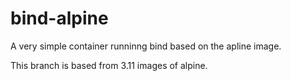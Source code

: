 # bind-alpine
A very simple container runninng bind based on the apline image.

This branch is based from 3.11 images of alpine.
